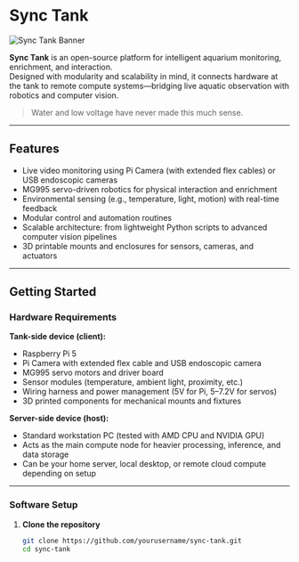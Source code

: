 # Sync Tank

![Sync Tank Banner](images/sync.jpeg)

**Sync Tank** is an open-source platform for intelligent aquarium monitoring, enrichment, and interaction.  
Designed with modularity and scalability in mind, it connects hardware at the tank to remote compute systems—bridging live aquatic observation with robotics and computer vision.

> Water and low voltage have never made this much sense.

---

## Features

- Live video monitoring using Pi Camera (with extended flex cables) or USB endoscopic cameras  
- MG995 servo-driven robotics for physical interaction and enrichment  
- Environmental sensing (e.g., temperature, light, motion) with real-time feedback  
- Modular control and automation routines  
- Scalable architecture: from lightweight Python scripts to advanced computer vision pipelines  
- 3D printable mounts and enclosures for sensors, cameras, and actuators  

---

## Getting Started

### Hardware Requirements

**Tank-side device (client):**
- Raspberry Pi 5
- Pi Camera with extended flex cable and USB endoscopic camera  
- MG995 servo motors and driver board  
- Sensor modules (temperature, ambient light, proximity, etc.)  
- Wiring harness and power management (5V for Pi, 5–7.2V for servos)  
- 3D printed components for mechanical mounts and fixtures

**Server-side device (host):**
- Standard workstation PC (tested with AMD CPU and NVIDIA GPU)
- Acts as the main compute node for heavier processing, inference, and data storage
- Can be your home server, local desktop, or remote cloud compute depending on setup

---

### Software Setup

1. **Clone the repository**
   ```bash
   git clone https://github.com/yourusername/sync-tank.git
   cd sync-tank
